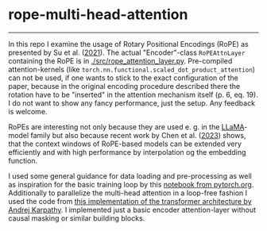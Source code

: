 # rope-multi-head-attention
-----
In this repo I examine the usage of Rotary Positional Encodings (RoPE) as presented by Su et al. ([2021](https://arxiv.org/pdf/2104.09864.pdf)). The actual "Encoder"-class `RoPEAttnLayer` containing the RoPE is in [./src/rope_attention_layer.py](./src/rope_attention_layer.py). Pre-compiled attention-kernels (like `torch.nn.functional.scaled_dot_product_attention`) can not be used, if one wants to stick to the exact configuration of the paper, because in the original encoding procedure described there the rotation have to be "inserted" in the attention mechanism itself (p. 6, eq. 19). I do not want to show any fancy performance, just the setup. Any feedback is welcome.

RoPEs are interesting not only because they are used e. g. in the [LLaMA](https://arxiv.org/abs/2302.13971)-model family but also because recent work by Chen et al. ([2023](https://arxiv.org/abs/2306.15595)) shows, that the context windows of RoPE-based models can be extended very efficiently and with high performance by interpolation og the embedding function.

I used some general guidance for data loading and pre-processing as well as inspiration for the basic training loop by this [notebook from pytorch.org](https://pytorch.org/tutorials/beginner/text_sentiment_ngrams_tutorial.html). Additionally to parallelize the multi-head attention in a loop-free fashion I used the code from [this implementation of the transformer architecture by Andrej Karpathy](https://github.com/karpathy/nanoGPT/blob/master/model.py). I implemented just a basic encoder attention-layer without causal masking or similar building blocks.
